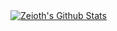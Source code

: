 <div align="left"> 
  <a href="https://github.com/zeioth/github-readme-stats#gh-dark-mode-only">
    <img align="center" alt="Zeioth's Github Stats" src="https://github-readme-stats-git-masterrstaa-rickstaa.vercel.app/api?username=zeioth&show_icons=true&count_private=true&&line_height=27&include_all_commits=true&role=owner,collaborator&theme=ayu-mirage" />
  </a>
</div>

